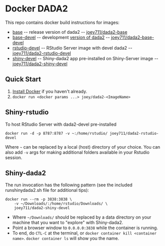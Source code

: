 # Docker DADA2

This repo contains docker build instructions for images:

- [base](https://github.com/joey711/dada2docker/tree/master/base) -- release version of dada2 -- [joey711/dada2-base](https://hub.docker.com/r/joey711/dada2-base/)
- [base-devel](https://github.com/joey711/dada2docker/tree/master/base-devel) -- development [version of dada2](https://github.com/benjjneb/dada2) -- [joey711/dada2-base-devel](https://hub.docker.com/r/joey711/dada2-base-devel/)
- [rstudio-devel](https://github.com/joey711/dada2docker/tree/master/rstudio-devel) -- RStudio Server image with devel dada2 -- [joey711/dada2-rstudio-devel](https://hub.docker.com/r/joey711/dada2-rstudio-devel/)
- [shiny-devel](https://github.com/joey711/dada2docker/tree/master/shiny-devel) -- Shiny-dada2 app pre-installed on Shiny-Server image -- [joey711/dada2-shiny-devel](https://hub.docker.com/r/joey711/dada2-shiny-devel/)

## Quick Start

1. [Install Docker](https://docs.docker.com/engine/installation/) if you haven't already.
2. `docker run <docker params ...> joey/dada2-<ImageName>`

## Shiny-rstudio

To host RStudio Server with dada2-devel pre-installed

```
docker run -d -p 8787:8787 -v ~:/home/rstudio/ joey711/dada2-rstudio-devel
```

Where `~` can be replaced by a local (host) directory of your choice.
You can also add `-v` args for making additional folders available in your Rstudio session.

## Shiny-dada2

The run invocation has the following pattern (see the included runshinydada2.sh file for additional tips):

```
docker run --rm -p 3838:3838 \
    -v ~/Downloads/:/home/rstudio/Downloads/ \
    joey711/dada2-shiny-devel
```

- Where `~/Downloads/` should be replaced by a data directory on your machine that you want to "explore" with Shiny-dada2.
- Point a browser window to `0.0.0.0:3838` while the container is running.
- To end, do `CTL-C` at the terminal, or `docker container kill <container name>`. `docker container ls` will show you the name.

